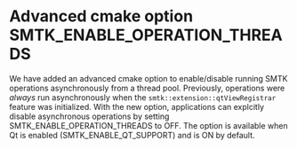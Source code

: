 # Advanced cmake option SMTK_ENABLE_OPERATION_THREADS

We have added an advanced cmake option to enable/disable running SMTK
operations asynchronously from a thread pool. Previously, operations
were *always* run asynchronously when the `smtk::extension::qtViewRegistrar`
feature was initialized. With the new option, applications can explcitly
disable asynchronous operations by setting SMTK_ENABLE_OPERATION_THREADS
to OFF. The option is available when Qt is enabled (SMTK_ENABLE_QT_SUPPORT)
and is ON by default.
